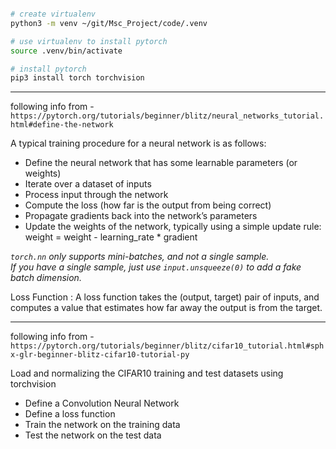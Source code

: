 ```bash

# create virtualenv
python3 -m venv ~/git/Msc_Project/code/.venv

# use virtualenv to install pytorch
source .venv/bin/activate

# install pytorch
pip3 install torch torchvision

```

---

following info from - `https://pytorch.org/tutorials/beginner/blitz/neural_networks_tutorial.html#define-the-network`

A typical training procedure for a neural network is as follows:

* Define the neural network that has some learnable parameters (or weights)
* Iterate over a dataset of inputs
* Process input through the network
* Compute the loss (how far is the output from being correct)
* Propagate gradients back into the network’s parameters
* Update the weights of the network, typically using a simple update rule: weight = weight - learning_rate * gradient

*`torch.nn` only supports mini-batches, and not a single sample.  
If you have a single sample, just use `input.unsqueeze(0)` to add a fake batch dimension.*  

Loss Function : A loss function takes the (output, target) pair of inputs, and computes a value that estimates how far away the output is from the target.  

---

following info from - `https://pytorch.org/tutorials/beginner/blitz/cifar10_tutorial.html#sphx-glr-beginner-blitz-cifar10-tutorial-py`

Load and normalizing the CIFAR10 training and test datasets using torchvision
* Define a Convolution Neural Network
* Define a loss function
* Train the network on the training data
* Test the network on the test data